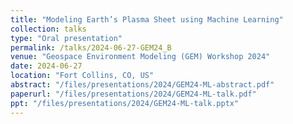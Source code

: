 ```yaml
---
title: "Modeling Earth’s Plasma Sheet using Machine Learning"
collection: talks
type: "Oral presentation"
permalink: /talks/2024-06-27-GEM24_B
venue: "Geospace Environment Modeling (GEM) Workshop 2024"
date: 2024-06-27
location: "Fort Collins, CO, US"
abstract: "/files/presentations/2024/GEM24-ML-abstract.pdf"
paperurl: "/files/presentations/2024/GEM24-ML-talk.pdf"
ppt: "/files/presentations/2024/GEM24-ML-talk.pptx"
---
```

